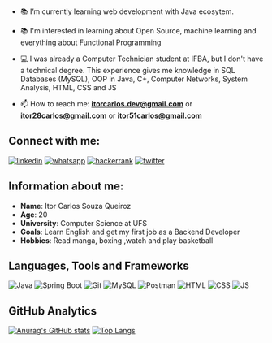 
- 📚 I’m currently learning web development with Java ecosytem. 

- 📚 I'm interested in learning about  Open Source, machine learning and everything about Functional Programming

- 💻 I was already a Computer Technician student at IFBA, but I don't have a technical degree. This experience gives me knowledge in SQL Databases (MySQL), OOP in Java, C+, Computer Networks, System Analysis, HTML, CSS and JS

- 📫 How to reach me: **itorcarlos.dev@gmail.com** or **itor28carlos@gmail.com** or **itor51carlos@gmail.com**
## Connect with me:

[![linkedin](https://img.shields.io/badge/linkedin-111111?style=for-the-badge&logo=linkedin&logoColor=white)](https://www.linkedin.com/in/itor-carlos-souza-queiroz-255b4616a)
[![whatsapp](https://img.shields.io/badge/whatsapp-111111?style=for-the-badge&logo=whatsapp&logoColor=white)](https://api.whatsapp.com/send?phone=5574988529360)
[![hackerrank](https://img.shields.io/badge/hackerrank-111111?style=for-the-badge&logo=hackerrank&logoColor=white)](https://www.hackerrank.com/itor51carlos)
[![twitter](https://img.shields.io/badge/twitter-111111?style=for-the-badge&logo=twitter&logoColor=white)](https://twitter.com/CarlosItor)



## Information about me:

* **Name**: Itor Carlos Souza Queiroz
* **Age**: 20
* **University**: Computer Science at UFS 
* **Goals**: Learn English and get my first job as a Backend Developer
* **Hobbies**: Read manga, boxing ,watch and play basketball

## Languages, Tools and Frameworks

![Java](https://img.shields.io/badge/Java-111?style=for-the-badge&logo=java&logoColor=white)
![Spring Boot](https://img.shields.io/badge/springboot-111?style=for-the-badge&logo=springboot&logoColor=white)
![Git](https://img.shields.io/badge/git-111?style=for-the-badge&logo=git&logoColor=white)
![MySQL](https://img.shields.io/badge/mysql-111?style=for-the-badge&logo=mysql&logoColor=white)
![Postman](https://img.shields.io/badge/postman-111?style=for-the-badge&logo=postman&logoColor=white)
![HTML](https://img.shields.io/badge/html5-111?style=for-the-badge&logo=html5&logoColor=white)
![CSS](https://img.shields.io/badge/css3-111?style=for-the-badge&logo=css3&logoColor=white)
![JS](https://img.shields.io/badge/javascript-111?style=for-the-badge&logo=javascript&logoColor=white)




## GitHub Analytics

[![Anurag's GitHub stats](https://github-readme-stats.vercel.app/api?username=Itor-Carlos&show_icons=true&theme=midnight-purple&locale=en&layout=compact)](https://github.com/anuraghazra/github-readme-stats)
[![Top Langs](https://github-readme-stats.vercel.app/api/top-langs/?username=Itor-Carlos&show_icons=true&theme=midnight-purple&locale=en&layout=compact)](https://github.com/anuraghazra/github-readme-stats)

